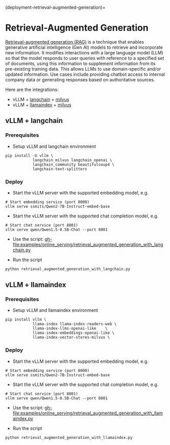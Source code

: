(deployment-retrieval-augmented-generation)=

# Retrieval-Augmented Generation

[Retrieval-augmented generation (RAG)](https://en.wikipedia.org/wiki/Retrieval-augmented_generation) is a technique that enables generative artificial intelligence (Gen AI) models to retrieve and incorporate new information. It modifies interactions with a large language model (LLM) so that the model responds to user queries with reference to a specified set of documents, using this information to supplement information from its pre-existing training data. This allows LLMs to use domain-specific and/or updated information. Use cases include providing chatbot access to internal company data or generating responses based on authoritative sources.

Here are the integrations:
- vLLM + [langchain](https://github.com/langchain-ai/langchain) + [milvus](https://github.com/milvus-io/milvus)
- vLLM + [llamaindex](https://github.com/run-llama/llama_index) + [milvus](https://github.com/milvus-io/milvus)

## vLLM + langchain

### Prerequisites

- Setup vLLM and langchain environment

```console
pip install -U vllm \
            langchain_milvus langchain_openai \
            langchain_community beautifulsoup4 \
            langchain-text-splitters
```

### Deploy

- Start the vLLM server with the supported embedding model, e.g.

```console
# Start embedding service (port 8000)
vllm serve ssmits/Qwen2-7B-Instruct-embed-base
```

- Start the vLLM server with the supported chat completion model, e.g.

```console
# Start chat service (port 8001)
vllm serve qwen/Qwen1.5-0.5B-Chat --port 8001
```

- Use the script: <gh-file:examples/online_serving/retrieval_augmented_generation_with_langchain.py>

- Run the script

```python
python retrieval_augmented_generation_with_langchain.py
```

## vLLM + llamaindex

### Prerequisites

- Setup vLLM and llamaindex environment

```console
pip install vllm \
            llama-index llama-index-readers-web \
            llama-index-llms-openai-like    \
            llama-index-embeddings-openai-like \
            llama-index-vector-stores-milvus \
```

### Deploy

- Start the vLLM server with the supported embedding model, e.g.

```console
# Start embedding service (port 8000)
vllm serve ssmits/Qwen2-7B-Instruct-embed-base
```

- Start the vLLM server with the supported chat completion model, e.g.

```console
# Start chat service (port 8001)
vllm serve qwen/Qwen1.5-0.5B-Chat --port 8001
```

- Use the script: <gh-file:examples/online_serving/retrieval_augmented_generation_with_llamaindex.py>

- Run the script

```python
python retrieval_augmented_generation_with_llamaindex.py
```
